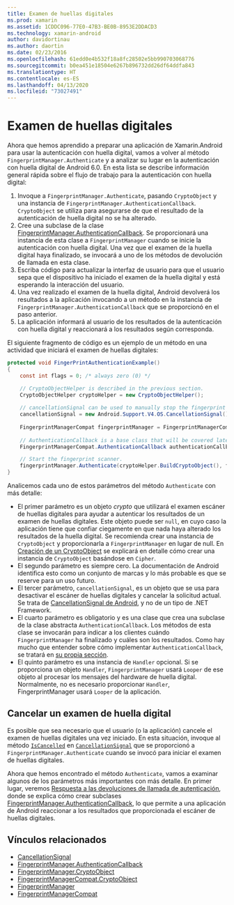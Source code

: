 ```yaml
---
title: Examen de huellas digitales
ms.prod: xamarin
ms.assetid: 1CDDC096-77E0-47B3-BE0B-8953E2DDACD3
ms.technology: xamarin-android
author: davidortinau
ms.author: daortin
ms.date: 02/23/2016
ms.openlocfilehash: 61edd0e4b532f18a8fc28502e5bb990703068776
ms.sourcegitcommit: b0ea451e18504e6267b896732dd26df64ddfa843
ms.translationtype: HT
ms.contentlocale: es-ES
ms.lasthandoff: 04/13/2020
ms.locfileid: "73027491"
---
```

# <a name="scanning-for-fingerprints"></a>Examen de huellas digitales

Ahora que hemos aprendido a preparar una aplicación de Xamarin.Android para usar la autenticación con huella digital, vamos a volver al método `FingerprintManager.Authenticate` y a analizar su lugar en la autenticación con huella digital de Android 6.0. En esta lista se describe información general rápida sobre el flujo de trabajo para la autenticación con huella digital:

1. Invoque a `FingerprintManager.Authenticate`, pasando `CryptoObject` y una instancia de `FingerprintManager.AuthenticationCallback`. `CryptoObject` se utiliza para asegurarse de que el resultado de la autenticación de huella digital no se ha alterado. 
2. Cree una subclase de la clase [FingerprintManager.AuthenticationCallback](https://developer.android.com/reference/android/hardware/fingerprint/FingerprintManager.AuthenticationCallback.html). Se proporcionará una instancia de esta clase a `FingerprintManager` cuando se inicie la autenticación con huella digital. Una vez que el examen de la huella digital haya finalizado, se invocará a uno de los métodos de devolución de llamada en esta clase.
3. Escriba código para actualizar la interfaz de usuario para que el usuario sepa que el dispositivo ha iniciado el examen de la huella digital y está esperando la interacción del usuario. 
4. Una vez realizado el examen de la huella digital, Android devolverá los resultados a la aplicación invocando a un método en la instancia de `FingerprintManager.AuthenticationCallback` que se proporcionó en el paso anterior.
5. La aplicación informará al usuario de los resultados de la autenticación con huella digital y reaccionará a los resultados según corresponda. 

El siguiente fragmento de código es un ejemplo de un método en una actividad que iniciará el examen de huellas digitales:

```csharp
protected void FingerPrintAuthenticationExample()
{
    const int flags = 0; /* always zero (0) */

    // CryptoObjectHelper is described in the previous section.
    CryptoObjectHelper cryptoHelper = new CryptoObjectHelper();    
    
    // cancellationSignal can be used to manually stop the fingerprint scanner. 
    cancellationSignal = new Android.Support.V4.OS.CancellationSignal();
    
    FingerprintManagerCompat fingerprintManager = FingerprintManagerCompat.From(this);
    
    // AuthenticationCallback is a base class that will be covered later on in this guide.
    FingerprintManagerCompat.AuthenticationCallback authenticationCallback = new MyAuthCallbackSample(this);

    // Start the fingerprint scanner.
    fingerprintManager.Authenticate(cryptoHelper.BuildCryptoObject(), flags, cancellationSignal, authenticationCallback, null);
}
```

Analicemos cada uno de estos parámetros del método `Authenticate` con más detalle:

- El primer parámetro es un objeto _crypto_ que utilizará el examen escáner de huellas digitales para ayudar a autenticar los resultados de un examen de huellas digitales. Este objeto puede ser `null`, en cuyo caso la aplicación tiene que confiar ciegamente en que nada haya alterado los resultados de la huella digital. Se recomienda crear una instancia de `CryptoObject` y proporcionarla a `FingerprintManager` en lugar de null. En [Creación de un CryptoObject](~/android/platform/fingerprint-authentication/creating-a-cryptoobject.md) se explicará en detalle cómo crear una instancia de `CryptoObject` basándose en `Cipher`.
- El segundo parámetro es siempre cero. La documentación de Android identifica esto como un conjunto de marcas y lo más probable es que se reserve para un uso futuro. 
- El tercer parámetro, `cancellationSignal`, es un objeto que se usa para desactivar el escáner de huellas digitales y cancelar la solicitud actual. Se trata de [CancellationSignal de Android](https://developer.android.com/reference/android/os/CancellationSignal.html), y no de un tipo de .NET Framework.
- El cuarto parámetro es obligatorio y es una clase que crea una subclase de la clase abstracta `AuthenticationCallback`. Los métodos de esta clase se invocarán para indicar a los clientes cuándo `FingerprintManager` ha finalizado y cuáles son los resultados. Como hay mucho que entender sobre cómo implementar `AuthenticationCallback`, se tratará en [su propia sección](~/android/platform/fingerprint-authentication/fingerprint-authentication-callbacks.md).
- El quinto parámetro es una instancia de `Handler` opcional. Si se proporciona un objeto `Handler`, `FingerprintManager` usará `Looper` de ese objeto al procesar los mensajes del hardware de huella digital. Normalmente, no es necesario proporcionar `Handler`, FingerprintManager usará `Looper` de la aplicación.

## <a name="cancelling-a-fingerprint-scan"></a>Cancelar un examen de huella digital

Es posible que sea necesario que el usuario (o la aplicación) cancele el examen de huellas digitales una vez iniciado. En esta situación, invoque al método [`IsCancelled`](https://developer.android.com/reference/android/os/CancellationSignal.html#isCanceled()) en [`CancellationSignal`](https://developer.android.com/reference/android/os/CancellationSignal.html) que se proporcionó a `FingerprintManager.Authenticate` cuando se invocó para iniciar el examen de huellas digitales.

Ahora que hemos encontrado el método `Authenticate`, vamos a examinar algunos de los parámetros más importantes con más detalle. En primer lugar, veremos [Respuesta a las devoluciones de llamada de autenticación](~/android/platform/fingerprint-authentication/fingerprint-authentication-callbacks.md), donde se explica cómo crear subclases [FingerprintManager.AuthenticationCallback](https://developer.android.com/reference/android/hardware/fingerprint/FingerprintManager.AuthenticationCallback.html), lo que permite a una aplicación de Android reaccionar a los resultados que proporcionada el escáner de huellas digitales.

## <a name="related-links"></a>Vínculos relacionados

- [CancellationSignal](https://developer.android.com/reference/android/os/CancellationSignal.html)
- [FingerprintManager.AuthenticationCallback](https://developer.android.com/reference/android/hardware/fingerprint/FingerprintManager.AuthenticationCallback.html)
- [FingerprintManager.CryptoObject](https://developer.android.com/reference/android/hardware/fingerprint/FingerprintManager.CryptoObject.html)
- [FingerprintManagerCompat.CryptoObject](https://developer.android.com/reference/android/support/v4/hardware/fingerprint/FingerprintManagerCompat.CryptoObject.html)
- [FingerprintManager](https://developer.android.com/reference/android/hardware/fingerprint/FingerprintManager.html)
- [FingerprintManagerCompat](https://developer.android.com/reference/android/support/v4/hardware/fingerprint/FingerprintManagerCompat.html)
